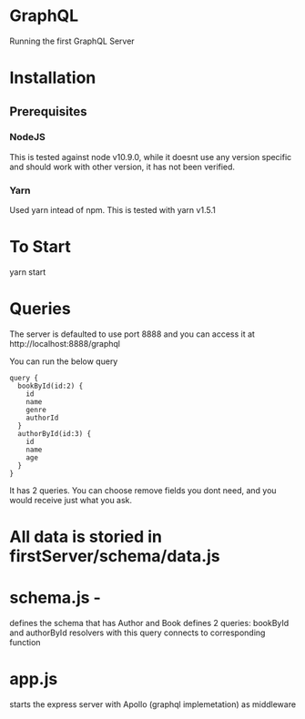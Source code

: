 # GraphQL
Running the first GraphQL Server

# Installation

## Prerequisites

### NodeJS
This is tested against node v10.9.0, while it doesnt use any version specific and should work with other version, it has not been verified.

### Yarn
Used yarn intead of npm.  This is tested with yarn v1.5.1

# To Start
yarn start

# Queries
The server is defaulted to use port 8888 and you can access it at http://localhost:8888/graphql

You can run the below query

```
query {
  bookById(id:2) {
    id
    name
    genre
    authorId
  }
  authorById(id:3) {
    id
    name
    age
  }
}
```

It has 2 queries.
You can choose remove fields you dont need, and you would receive just what you ask.

# All data is storied in firstServer/schema/data.js

# schema.js -
defines the schema that has Author and Book
defines 2 queries: bookById and authorById
resolvers with this query connects to corresponding function

# app.js
starts the express server with Apollo (graphql implemetation) as middleware

